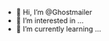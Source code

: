 - 👋 Hi, I’m @Ghostmailer
- 👀 I’m interested in ...
- 🌱 I’m currently learning ...

<!---
Ghostmailer/Ghostmailer is a ✨ special ✨ repository because its `README.md` (this file) appears on your GitHub profile.
You can click the Preview link to take a look at your changes.
--->
